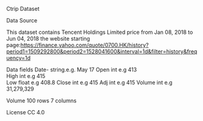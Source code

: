 Ctrip Dataset

Data Source

This dataset contains Tencent Holdings Limited price from Jan 08, 2018 to Jun 04, 2018 the website starting page:https://finance.yahoo.com/quote/0700.HK/history?period1=1509292800&period2=1528041600&interval=1d&filter=history&frequency=1d



Data fields 
Date- string.e.g. May 17
Open int e.g 413	
High int e.g 415	
Low float e.g 408.8
Close int e.g 415 
Adj int e.g 415	
Volume int e.g 31,279,329



Volume
100 rows 7 columns

License
CC 4.0
